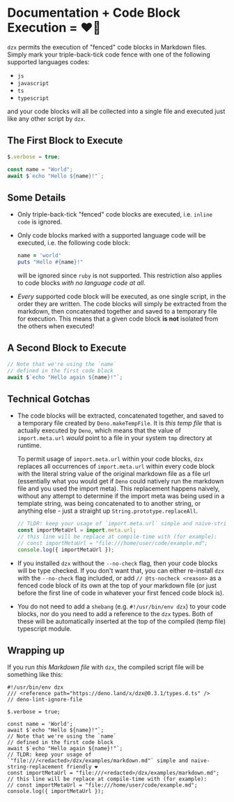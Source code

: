 # Documentation + Code Block Execution = ❤️🦕

`dzx` permits the execution of "fenced" code blocks in Markdown files. Simply
mark your triple-back-tick code fence with one of the following supported
languages codes:

- `js`
- `javascript`
- `ts`
- `typescript`

and your code blocks will all be collected into a single file and executed just
like any other script by `dzx`.

## The First Block to Execute

```ts
$.verbose = true;

const name = "World";
await $`echo "Hello ${name}!"`;
```

## Some Details

- Only triple-back-tick "fenced" code blocks are executed, i.e. `inline code` is
  ignored.
- Only code blocks marked with a supported language code will be executed, i.e.
  the following code block:

  ```ruby
  name = 'world'
  puts "Hello #{name}!"
  ```

  will be ignored since `ruby` is not supported. This restriction also applies
  to code blocks _with no language code at all_.

- _Every_ supported code block will be executed, as one single script, in the
  order they are written. The code blocks will simply be extracted from the
  markdown, then concatenated together and saved to a temporary file for
  execution. This means that a given code block **is not** isolated from the
  others when executed!

## A Second Block to Execute

```ts
// Note that we're using the `name`
// defined in the first code block
await $`echo "Hello again ${name}!"`;
```

## Technical Gotchas

- The code blocks will be extracted, concatenated together, and saved to a
  temporary file created by `Deno.makeTempFile`. It is _this temp file_ that is
  actually executed by `Deno`, which means that the value of `import.meta.url`
  _would_ point to a file in your system `tmp` directory at runtime.

  To permit usage of `import.meta.url` within your code blocks, `dzx` replaces
  all occurrences of `import.meta.url` within every code block with the literal
  string value of the original markdown file as a file url (essentially what you
  would get if `Deno` could natively run the markdown file and you used the
  import meta). This replacement happens naively, without any attempt to
  determine if the import meta was being used in a template string, was being
  concatenated to to another string, or anything else - just a straight up
  `String.prototype.replaceAll`.

  ```js
  // TLDR: keep your usage of `import.meta.url` simple and naive-string-replacement friendly ❤️
  const importMetaUrl = import.meta.url;
  // this line will be replace at compile-time with (for example):
  // const importMetaUrl = "file:///home/user/code/example.md";
  console.log({ importMetaUrl });
  ```

- If you installed `dzx` without the `--no-check` flag, then your code blocks
  will be type checked. If you don't want that, you can either re-install `dzx`
  with the `--no-check` flag included, or add `// @ts-nocheck <reason>` as a
  fenced code block of its own at the top of your markdown file (or just before
  the first line of code in whatever your first fenced code block is).

- You do not need to add a `shebang` (e.g. `#!/usr/bin/env dzx`) to your code
  blocks, nor do you need to add a reference to the `dzx` types. Both of these
  will be automatically inserted at the top of the compiled (temp file)
  typescript module.

## Wrapping up

If you run _this Markdown file_ with `dzx`, the compiled script file will be
something like this:

```
#!/usr/bin/env dzx
/// <reference path="https://deno.land/x/dzx@0.3.1/types.d.ts" />
// deno-lint-ignore-file

$.verbose = true;

const name = 'World';
await $`echo "Hello ${name}!"`;
// Note that we're using the `name`
// defined in the first code block
await $`echo "Hello again ${name}!"`;
// TLDR: keep your usage of `"file:///<redacted>/dzx/examples/markdown.md"` simple and naive-string-replacement friendly ❤️
const importMetaUrl = "file:///<redacted>/dzx/examples/markdown.md";
// this line will be replace at compile-time with (for example):
// const importMetaUrl = "file:///home/user/code/example.md";
console.log({ importMetaUrl });
```
